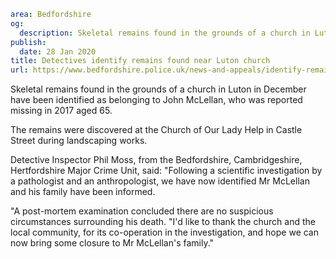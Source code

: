 ```yaml
area: Bedfordshire
og:
  description: Skeletal remains found in the grounds of a church in Luton in December have been identified as belonging to John McLellan, who was reported missing in 2017 aged 65.
publish:
  date: 28 Jan 2020
title: Detectives identify remains found near Luton church
url: https://www.bedfordshire.police.uk/news-and-appeals/identify-remains-luton-church-Jan20
```

Skeletal remains found in the grounds of a church in Luton in December have been identified as belonging to John McLellan, who was reported missing in 2017 aged 65.

The remains were discovered at the Church of Our Lady Help in Castle Street during landscaping works.

Detective Inspector Phil Moss, from the Bedfordshire, Cambridgeshire, Hertfordshire Major Crime Unit, said: "Following a scientific investigation by a pathologist and an anthropologist, we have now identified Mr McLellan and his family have been informed.

"A post-mortem examination concluded there are no suspicious circumstances surrounding his death. "I'd like to thank the church and the local community, for its co-operation in the investigation, and hope we can now bring some closure to Mr McLellan's family."
